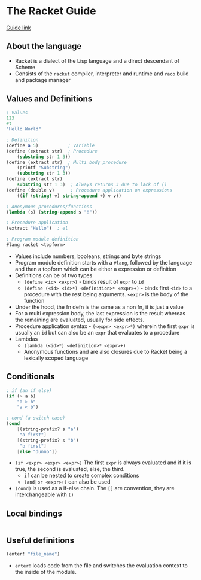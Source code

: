 # The Racket Guide

[Guide link](https://docs.racket-lang.org/guide/index.html)

## About the language

- Racket is a dialect of the Lisp language and a direct descendant of Scheme
- Consists of the `racket` compiler, interpreter and runtime and `raco` build and package manager

## Values and Definitions

```scheme
; Values
123
#t
"Hello World"

; Definition
(define a 5)           ; Variable
(define (extract str)  ; Procedure
	(substring str 1 3))
(define (extract str)  ; Multi body procedure
	(printf "Substring")
	(substring str 1 3))
(define (extract str)
	substring str 1 3)  ; Always returns 3 due to lack of ()
(define (double v)      ; Procedure application on expressions
	((if (string? v) string-append +) v v))

; Anonymous procedures/functions
(lambda (s) (string-append s "!"))

; Procedure application 
(extract "Hello")  ; el

; Program module definition
#lang racket <topform> 
```

- Values include numbers, booleans, strings and byte strings
- Program module definition starts with a `#lang`, followed by the language and then a topform which can be either a expression or definition
- Definitions can be of two types
	- `(define <id> <expr>)` - binds result of `expr` to `id`
	- `(define (<id> <id>*) <definition>* <expr>+)` - binds first `<id>` to a procedure with the rest being arguments. `<expr>` is the body of the function
- Under the hood, the fn defn is the same as a non fn, it is just a value
- For a multi expression body, the last expression is the result whereas the remaining are evaluated, usually for side effects.
- Procedure application syntax - `(<expr> <expr>*)` wherein the first `expr` is usually an `id` but can also be an `expr` that evaluates to a procedure
- Lambdas
	- `(lambda (<id>*) <definition>* <expr>+)` 
	- Anonymous functions and are also closures due to Racket being a lexically scoped language

## Conditionals

```scheme
; if (an if else)
(if (> a b)
	"a > b"
	"a < b")

; cond (a switch case)
(cond
	[(string-prefix? s "a")
	 "a first"]
	[(string-prefix? s "b")
	 "b first"]
	[else "dunno"])
```

- `(if <expr> <expr> <expr>)` The first `expr` is always evaluated and if it is true, the second is evaluated, else, the third.
	- `if` can be nested to create complex conditions
	- `(and|or <expr>+)` can also be used
- `(cond)` is used as a if-else chain. The `[]` are convention, they are interchangeable with `()`

## Local bindings

```scheme

```

## Useful definitions

```lisp
(enter! "file_name")
```

- `enter!` loads code from the file and switches the evaluation context to the inside of the module.